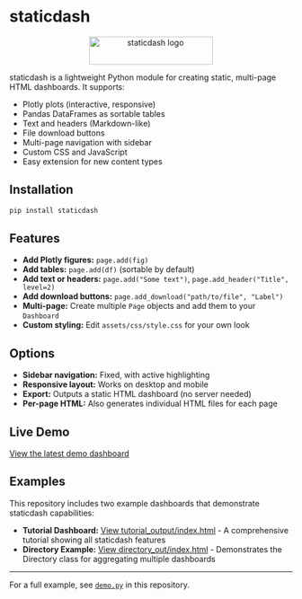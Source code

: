 # staticdash

<p align="center">
  <img src="https://raw.githubusercontent.com/staticdash/staticdash/main/logo.svg" alt="staticdash logo" width="220" height="50">
</p>

staticdash is a lightweight Python module for creating static, multi-page HTML dashboards. It supports:

- Plotly plots (interactive, responsive)
- Pandas DataFrames as sortable tables
- Text and headers (Markdown-like)
- File download buttons
- Multi-page navigation with sidebar
- Custom CSS and JavaScript
- Easy extension for new content types

## Installation

```bash
pip install staticdash 
```

## Features

- **Add Plotly figures:** `page.add(fig)`
- **Add tables:** `page.add(df)` (sortable by default)
- **Add text or headers:** `page.add("Some text")`, `page.add_header("Title", level=2)`
- **Add download buttons:** `page.add_download("path/to/file", "Label")`
- **Multi-page:** Create multiple `Page` objects and add them to your `Dashboard`
- **Custom styling:** Edit `assets/css/style.css` for your own look

## Options

- **Sidebar navigation:** Fixed, with active highlighting
- **Responsive layout:** Works on desktop and mobile
- **Export:** Outputs a static HTML dashboard (no server needed)
- **Per-page HTML:** Also generates individual HTML files for each page

## Live Demo

[View the latest demo dashboard](https://staticdash.github.io/staticdash/)

## Examples

This repository includes two example dashboards that demonstrate staticdash capabilities:

- **Tutorial Dashboard:** [View tutorial_output/index.html](https://staticdash.github.io/staticdash/tutorial_output/index.html) - A comprehensive tutorial showing all staticdash features
- **Directory Example:** [View directory_out/index.html](https://staticdash.github.io/staticdash/directory_out/index.html) - Demonstrates the Directory class for aggregating multiple dashboards

---

For a full example, see [`demo.py`](./demo.py) in this repository.